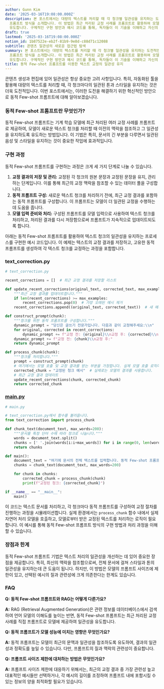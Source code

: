 ```yaml
---
author: Gunn Kim
date: '2025-03-16T19:08:00.000Z'
description: 본 포스트에서는 대량의 텍스트를 처리할 때 각 청크별 일관성을 유지하는 도전적인 과제를 해결하기 위한 신기술, 동적 Few-shot
  프롬프트 방식을 소개합니다. 이 방법은 최근 처리된 교정 사례를 프롬프트로 활용하여 모델이 새로운 텍스트 청크를 일관된 스타일과 톤으로 교정하도록
  유도합니다. 구체적인 구현 방안과 예시 코드를 통해, 독자들이 이 기술을 이해하고 자신의 프로젝트에 적용할 수 있도록 안내합니다.
draft: true
lastmod: '2025-03-16T19:08:00.000Z'
notion_id: 1b87522e-eb2f-81b9-9e8d-c88d71c12088
subtitle: 콘텐츠 일관성의 새로운 접근법 탐색
summary: 본 포스트에서는 대량의 텍스트를 처리할 때 각 청크별 일관성을 유지하는 도전적인 과제를 해결하기 위한 신기술, 동적 Few-shot
  프롬프트 방식을 소개합니다. 이 방법은 최근 처리된 교정 사례를 프롬프트로 활용하여 모델이 새로운 텍스트 청크를 일관된 스타일과 톤으로 교정하도록
  유도합니다. 구체적인 구현 방안과 예시 코드를 통해, 독자들이 이 기술을 이해하고 자신의 프로젝트에 적용할 수 있도록 안내합니다.
title: 동적 Few-shot 프롬프트를 이용한 텍스트 교정의 일관성 유지
---
```


콘텐츠 생성과 편집에 있어 일관성은 항상 중요한 고려 사항입니다. 특히, 자동화된 툴을 활용해 대량의 텍스트를 처리할 때, 각 청크마다의 일관된 톤과 스타일을 유지하는 것은 더욱 도전적입니다. 이번 포스트에서는, 이러한 도전을 해결하기 위한 혁신적인 방안으로 동적 Few-shot 프롬프트에 대해 알아보겠습니다.

### 동적 Few-shot 프롬프트란 무엇인가?

동적 Few-shot 프롬프트는 기계 학습 모델에 최근 처리된 여러 교정 사례를 프롬프트로 제공하여, 모델이 새로운 텍스트 청크를 처리할 때 이전의 맥락을 참조하고 그 일관성을 유지하도록 유도하는 방법입니다. 이 기법은 특히, 문서의 긴 부분을 다루면서 일관된 음성 및 스타일을 유지하는 것이 중요한 작업에 효과적입니다.

### 구현 과정

동적 Few-shot 프롬프트를 구현하는 과정은 크게 세 가지 단계로 나눌 수 있습니다.

1. **교정 결과의 저장 및 관리:** 교정된 각 청크의 원본 문장과 교정된 문장을 유지, 관리하는 단계입니다. 이를 통해 최근의 교정 맥락을 참조할 수 있는 데이터 풀을 구성합니다.
1. **동적 프롬프트 구성:** 새로운 텍스트 청크를 처리하기 전에, 최근 교정 결과를 포함하는 동적 프롬프트를 구성합니다. 이 프롬프트는 모델이 더 일관된 교정을 수행하는 데 도움을 줍니다.
1. **모델 입력 준비와 처리:** 구성된 프롬프트를 모델 입력으로 사용하여 텍스트 청크를 처리하고, 처리된 결과를 다시 저장함으로써 프롬프트가 지속적으로 업데이트되도록 합니다.

아래는 동적 Few-shot 프롬프트를 활용하여 텍스트 청크의 일관성을 유지하는 프로세스를 구현한 예시 코드입니다. 이 예제는 텍스트의 교정 결과를 저장하고, 고유한 동적 프롬프트를 생성하여 각 텍스트 청크를 교정하는 과정을 포함합니다.

### text_correction.py

```python
# text_correction.py

recent_corrections = []  # 최근 교정 결과를 저장할 리스트

def update_recent_corrections(original_text, corrected_text, max_examples=5):
    """최근 교정 결과를 업데이트합니다."""
    if len(recent_corrections) >= max_examples:
        recent_corrections.pop(0)  # 가장 오래된 예시 제거
    recent_corrections.append((original_text, corrected_text))  # 새 예시 추가

def construct_prompt(chunk):
    """청크를 위한 동적 프롬프트를 구성합니다."""
    dynamic_prompt = "당신은 글쓰기 전문가입니다. 다음과 같이 교정해주세요:\\n"
    for original, corrected in recent_corrections:
        dynamic_prompt += f"교정 전: {original}\\n교정 후: {corrected}\\n"
    dynamic_prompt += f"교정 전: {chunk}\\n교정 후:"
    return dynamic_prompt

def process_chunk(chunk):
    """청크를 처리합니다."""
    prompt = construct_prompt(chunk)
    # 여기에서는 모델 호출 및 교정 결과를 받는 부분을 가정합니다. 실제 모델 호출 로직이 필요합니다.
    corrected_chunk = "교정된 청크 예시"  # 실제로는 모델의 결과를 사용합니다.
    # 최근 교정 결과 업데이트
    update_recent_corrections(chunk, corrected_chunk)
    return corrected_chunk

```

### [main.py](http://main.py/)

```python
# main.py

# text_correction.py에서 함수를 불러옵니다.
from text_correction import process_chunk

def chunk_text(document_text, max_words=200):
    """문서를 특정 단어 수에 따라 청크로 나눕니다."""
    words = document_text.split()
    chunks = [' '.join(words[i:i+max_words]) for i in range(0, len(words), max_words)]
    return chunks

def main():
    document_text = "여기에 문서의 전체 텍스트를 입력합니다. 동적 Few-shot 프롬프트 방식을 사용하여 각 청크의 일관성을 유지하면서 교정을 진행합니다."
    chunks = chunk_text(document_text, max_words=200)

    for chunk in chunks:
        corrected_chunk = process_chunk(chunk)
        print(f"교정된 청크: {corrected_chunk}")

if __name__ == "__main__":
    main()

```

이 코드는 텍스트 문서를 처리하고, 각 청크마다 동적 프롬프트를 구성하여 교정 절차를 진행하는 과정을 시뮬레이션합니다. 실제 환경에서는 `process_chunk` 함수 내에서 실제 자연어 처리 모델을 호출하고, 모델로부터 받은 교정된 텍스트를 처리하는 로직이 필요합니다. 이 예시를 통해 동적 Few-shot 프롬프트 방식의 구현 방법과 처리 과정을 이해할 수 있습니다.

### 장점과 한계

동적 Few-shot 프롬프트 기법은 텍스트 처리의 일관성을 개선하는 데 있어 중요한 장점을 제공합니다. 특히, 최신의 맥락을 참조함으로써, 전체 문서에 걸쳐 스타일과 톤의 일관성을 유지하는데 큰 도움이 됩니다. 하지만, 이 방법은 모델의 프롬프트 사이즈에 제한이 있고, 선택된 예시의 질과 관련성에 크게 의존한다는 한계도 있습니다.

### FAQ

**Q: 동적 Few-shot 프롬프트와 RAG는 어떻게 다른가요?**

**A:** RAG (Retrieval Augmented Generation)은 관련 정보를 데이터베이스에서 검색하여 언어 모델의 이해도를 높이는 반면, 동적 Few-shot 프롬프트는 최근 처리된 교정 사례를 직접 프롬프트로 모델에 제공하여 일관성을 유도합니다.

**Q: 동적 프롬프트가 모델 성능에 미치는 영향은 무엇인가요?**

**A:** 동적 프롬프트는 모델이 최근의 문맥과 일관성을 참조하도록 유도하여, 결과의 일관성과 정확도를 높일 수 있습니다. 다만, 프롬프트의 질과 맥락의 관련성이 중요합니다.

**Q: 프롬프트 사이즈 제한에 대처하는 방법은 무엇인가요?**

**A:** 프롬프트 사이즈 제한에 대응하기 위해서는, 최근의 교정 결과 중 가장 관련성 높고 대표적인 예시들만 선택하거나, 각 예시의 길이를 조정하여 프롬프트 내에 포함시킬 수 있는 정보의 양을 최적화할 필요가 있습니다.

